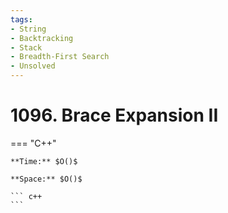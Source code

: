 ```yaml
---
tags:
- String
- Backtracking
- Stack
- Breadth-First Search
- Unsolved
---
```



# 1096. Brace Expansion II

=== "C++"

    **Time:** $O()$

    **Space:** $O()$

    ``` c++
    ```